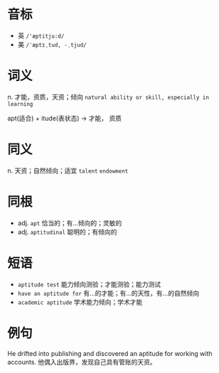 # 音标

- 英 `/'æptitjuːd/`
- 美 `/ˈæptɪˌtud, -ˌtjud/`

# 词义

n. 才能，资质，天资；倾向
`natural ability or skill, especially in learning`



apt(适合) + itude(表状态) → 才能， 资质

# 同义

n. 天资；自然倾向；适宜
`talent` `endowment`

# 同根

- adj. `apt` 恰当的；有…倾向的；灵敏的
- adj. `aptitudinal` 聪明的；有倾向的

# 短语

- `aptitude test` 能力倾向测验；才能测验；能力测试
- `have an aptitude for` 有…的才能；有…的天性，有…的自然倾向
- `academic aptitude` 学术能力倾向；学术才能

# 例句

He drifted into publishing and discovered an aptitude for working with accounts.
他偶入出版界，发现自己具有管账的天资。


